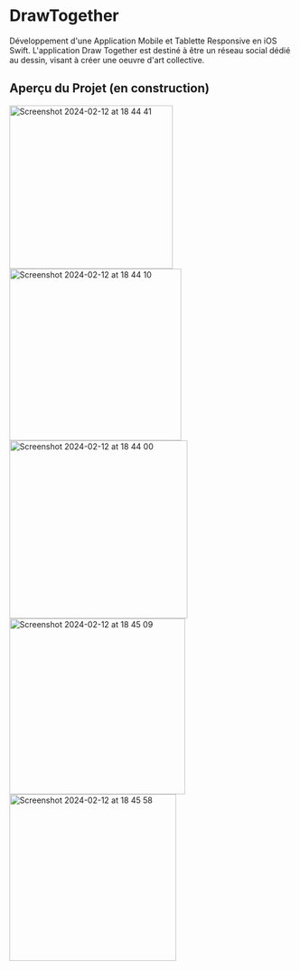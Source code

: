 # DrawTogether


Développement d'une Application Mobile et Tablette Responsive en iOS Swift.
L'application Draw Together est destiné à être un réseau social dédié au dessin, visant à créer une oeuvre d'art collective.


## Aperçu du Projet (en construction)


<img width="289" alt="Screenshot 2024-02-12 at 18 44 41" src="https://github.com/thaliawoods/DrawTogether/assets/135039431/971688e5-2ed4-48df-8387-a387979a47b8">
<img width="304" alt="Screenshot 2024-02-12 at 18 44 10" src="https://github.com/thaliawoods/DrawTogether/assets/135039431/2a8a9678-75c7-4176-abc4-4bde5f350d6e">
<img width="315" alt="Screenshot 2024-02-12 at 18 44 00" src="https://github.com/thaliawoods/DrawTogether/assets/135039431/cbdd0f62-31b5-4dfb-ba10-d4b457634b6f">
<img width="311" alt="Screenshot 2024-02-12 at 18 45 09" src="https://github.com/thaliawoods/DrawTogether/assets/135039431/dd4c7f0f-2a4b-4fb6-af22-fc0d5728490f">
<img width="295" alt="Screenshot 2024-02-12 at 18 45 58" src="https://github.com/thaliawoods/DrawTogether/assets/135039431/d94746c9-e474-49cf-a00f-52b5251f8c30">
